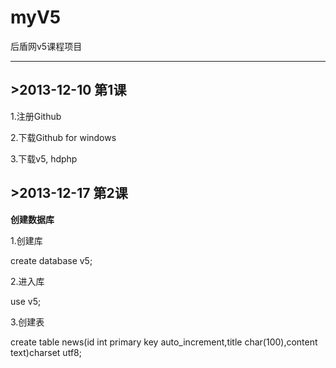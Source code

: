 myV5
====

后盾网v5课程项目

----------
## >2013-12-10 第1课 ##
1.注册Github

2.下载Github for windows

3.下载v5, hdphp

## >2013-12-17 第2课 ##
**创建数据库**

1.创建库
  
  create database v5;

2.进入库

  use v5;

3.创建表

  create table news(id int primary key auto_increment,title char(100),content text)charset utf8;

